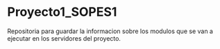 # Proyecto1_SOPES1
Repositoria para guardar la informacion sobre los modulos que se van a ejecutar en los servidores del proyecto.
